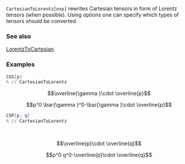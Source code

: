 `CartesianToLorentz[exp]` rewrites Cartesian tensors in form of Lorentz tensors (when possible). Using options one can specify which types of tensors should be converted.

### See also

[LorentzToCartesian](LorentzToCartesian).

### Examples

```mathematica
CGS[p]
% // CartesianToLorentz
```

$$\overline{\gamma }\cdot \overline{p}$$

$$p^0 \bar{\gamma }^0-\bar{\gamma }\cdot \overline{p}$$

```mathematica
CSP[p, q]
% // CartesianToLorentz 
  
 

```

$$\overline{p}\cdot \overline{q}$$

$$p^0 q^0-\overline{p}\cdot \overline{q}$$